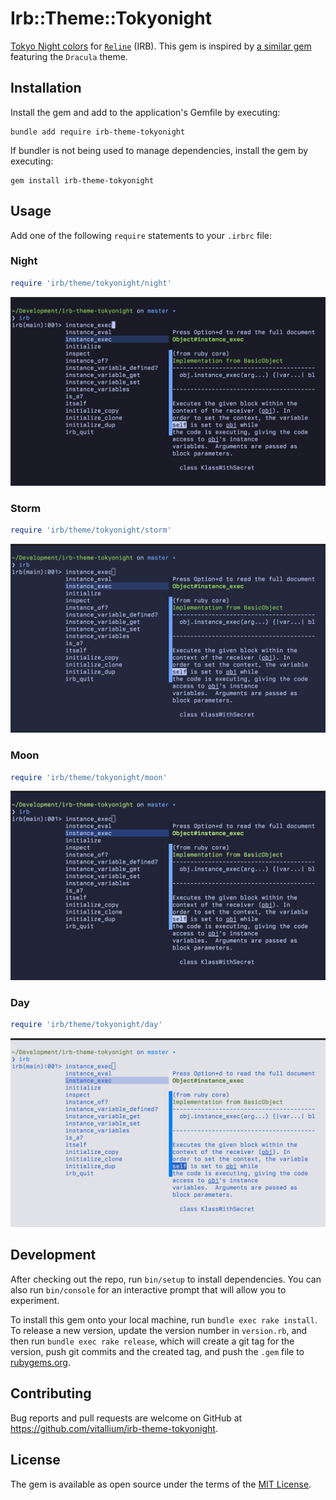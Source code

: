 # Irb::Theme::Tokyonight

[Tokyo Night colors](https://github.com/folke/tokyonight.nvim) for [`Reline`](https://github.com/ruby/reline) (IRB). This gem is inspired
by [a similar gem](https://github.com/katsyoshi/irb-theme-dracula) featuring the `Dracula` theme.

## Installation

Install the gem and add to the application's Gemfile by executing:

```shell
bundle add require irb-theme-tokyonight
```

If bundler is not being used to manage dependencies, install the gem by executing:

```shell
gem install irb-theme-tokyonight
```

## Usage

Add one of the following `require` statements to your `.irbrc` file:

### Night

```ruby
require 'irb/theme/tokyonight/night'
```

![Screenshot with the activated Tokyo Night theme and Night accent in IRB](doc/images/night.png)

### Storm

```ruby
require 'irb/theme/tokyonight/storm'
```

![Screenshot with the activated Tokyo Night theme and Storm accent in IRB](doc/images/storm.png)

### Moon

```ruby
require 'irb/theme/tokyonight/moon'
```

![Screenshot with the activated Tokyo Night theme and Moon accent in IRB](doc/images/moon.png)

### Day

```ruby
require 'irb/theme/tokyonight/day'
```

![Screenshot with the activated Tokyo Night theme and Day accent in IRB](doc/images/day.png)

## Development

After checking out the repo, run `bin/setup` to install dependencies. You can also run `bin/console` for an interactive prompt that will allow you to experiment.

To install this gem onto your local machine, run `bundle exec rake install`. To release a new version, update the version number in `version.rb`, and then run `bundle exec rake release`, which will create a git tag for the version, push git commits and the created tag, and push the `.gem` file to [rubygems.org](https://rubygems.org).

## Contributing

Bug reports and pull requests are welcome on GitHub at <https://github.com/vitallium/irb-theme-tokyonight>.

## License

The gem is available as open source under the terms of the [MIT License](https://opensource.org/licenses/MIT).
